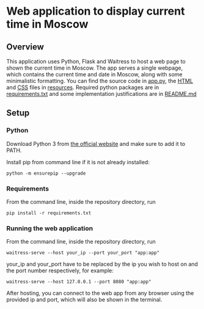 # Web application to display current time in Moscow

## Overview

This application uses Python, Flask and Waitress to host a web page to shown
the current time in Moscow. The app serves a single webpage, which contains
the current time and date in Moscow, along with some minimalistic 
formatting. You can find the source code in [app.py](app.py), the [HTML](resources/templates)
and [CSS](resources/static) files in [resources](resources). Required python packages are in
[requirements.txt](requirements.txt) and some implementation justifications are in [README.md](README.md)

## Setup

### Python

Download Python 3 from [the official website](https://www.python.org/downloads/) and make sure to add it to PATH.

Install pip from command line if it is not already installed:
```
python -m ensurepip --upgrade
```

### Requirements

From the command line, inside the repository directory, run
```
pip install -r requirements.txt
```

### Running the web application

From the command line, inside the repository directory, run
```
waitress-serve --host your_ip --port your_port "app:app"
```
your_ip and your_port have to be replaced by the ip you wish to host on
and the port number respectively, for example: 
```
waitress-serve --host 127.0.0.1 --port 8080 "app:app"
```
After hosting, you can connect to the web app from any browser using 
the provided ip and port, which will also be shown in the terminal.

